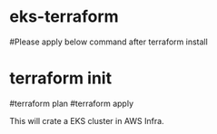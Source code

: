 # eks-terraform

#Please apply below command after terraform install
# terraform init
#terraform plan
#terraform apply

This will crate a EKS cluster in AWS Infra.
